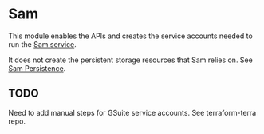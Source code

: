 # Sam

This module enables the APIs and creates the service accounts needed to run the
[Sam service](https://github.com/broadinstitute/sam/).

It does not create the persistent storage resources that Sam relies on. See
[Sam Persistence](../sam-persistence/README.md).

## TODO
Need to add manual steps for GSuite service accounts. See terraform-terra repo.
